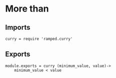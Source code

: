 # More than

## Imports

	curry = require 'ramped.curry'


## Exports

	module.exports = curry (minimum_value, value)->
		minimum_value < value

